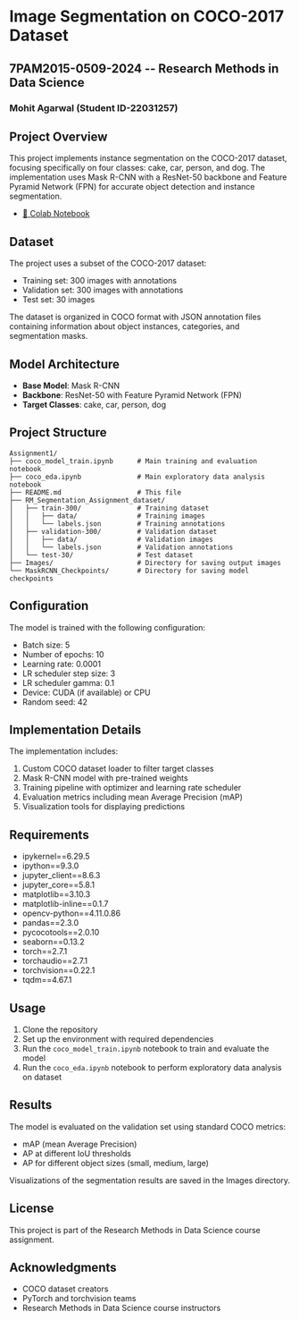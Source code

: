# Image Segmentation on COCO-2017 Dataset

## 7PAM2015-0509-2024 -- Research Methods in Data Science
### Mohit Agarwal (Student ID-22031257)

## Project Overview
This project implements instance segmentation on the COCO-2017 dataset, focusing specifically on four classes: cake, car, person, and dog. The implementation uses Mask R-CNN with a ResNet-50 backbone and Feature Pyramid Network (FPN) for accurate object detection and instance segmentation.

- [📓 Colab Notebook](https://colab.research.google.com/github/yourusername/Instance_Segmentation/blob/main/coco_model_train.ipynb)

## Dataset
The project uses a subset of the COCO-2017 dataset:
- Training set: 300 images with annotations
- Validation set: 300 images with annotations
- Test set: 30 images

The dataset is organized in COCO format with JSON annotation files containing information about object instances, categories, and segmentation masks.

## Model Architecture
- **Base Model**: Mask R-CNN
- **Backbone**: ResNet-50 with Feature Pyramid Network (FPN)
- **Target Classes**: cake, car, person, dog

## Project Structure
```
Assignment1/
├── coco_model_train.ipynb      # Main training and evaluation notebook
├── coco_eda.ipynb              # Main exploratory data analysis notebook
├── README.md                   # This file
├── RM_Segmentation_Assignment_dataset/
│   ├── train-300/              # Training dataset
│   │   ├── data/               # Training images
│   │   └── labels.json         # Training annotations
│   ├── validation-300/         # Validation dataset
│   │   ├── data/               # Validation images
│   │   └── labels.json         # Validation annotations
│   └── test-30/                # Test dataset
├── Images/                     # Directory for saving output images
└── MaskRCNN_Checkpoints/       # Directory for saving model checkpoints
```

## Configuration
The model is trained with the following configuration:
- Batch size: 5
- Number of epochs: 10
- Learning rate: 0.0001
- LR scheduler step size: 3
- LR scheduler gamma: 0.1
- Device: CUDA (if available) or CPU
- Random seed: 42

## Implementation Details
The implementation includes:
1. Custom COCO dataset loader to filter target classes
2. Mask R-CNN model with pre-trained weights
3. Training pipeline with optimizer and learning rate scheduler
4. Evaluation metrics including mean Average Precision (mAP)
5. Visualization tools for displaying predictions

## Requirements
- ipykernel==6.29.5
- ipython==9.3.0
- jupyter_client==8.6.3
- jupyter_core==5.8.1
- matplotlib==3.10.3
- matplotlib-inline==0.1.7
- opencv-python==4.11.0.86
- pandas==2.3.0
- pycocotools==2.0.10
- seaborn==0.13.2
- torch==2.7.1
- torchaudio==2.7.1
- torchvision==0.22.1
- tqdm==4.67.1

## Usage
1. Clone the repository
2. Set up the environment with required dependencies
3. Run the `coco_model_train.ipynb` notebook to train and evaluate the model
4. Run the `coco_eda.ipynb` notebook to perform exploratory data analysis on dataset

## Results
The model is evaluated on the validation set using standard COCO metrics:
- mAP (mean Average Precision)
- AP at different IoU thresholds
- AP for different object sizes (small, medium, large)

Visualizations of the segmentation results are saved in the Images directory.

## License
This project is part of the Research Methods in Data Science course assignment.

## Acknowledgments
- COCO dataset creators
- PyTorch and torchvision teams
- Research Methods in Data Science course instructors